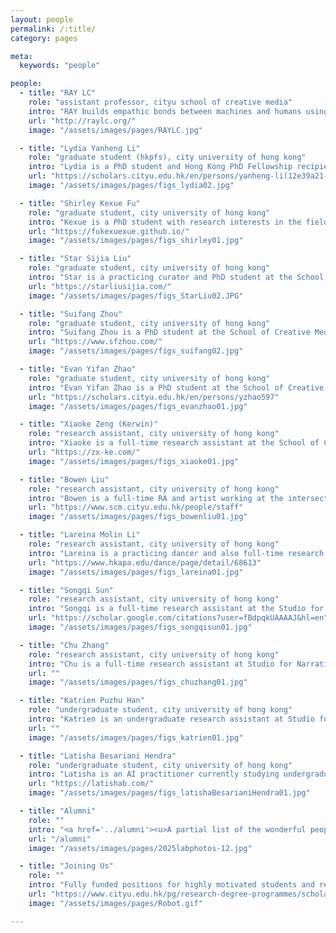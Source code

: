 ```yaml
---
layout: people
permalink: /:title/
category: pages

meta:
  keywords: "people"

people:
  - title: "RAY LC"
    role: "assistant professor, cityu school of creative media"
    intro: "RAY builds empathic bonds between machines and humans using spatial interactions, uniting expertise in HCI, new media, and narratives. Exhibits: Elektra, NYSCI, Ars Electronica, CVPR, New Museum, JCCAC, Osage, Goethe Institute, HKAC, PMQ, Science Gallery MSU, IEEE VISAP, SIGGRAPH Asia, Tai Kwun, ACC Gwangju. Awards: Japan JSPS, Microsoft Imagine Cup, Verizon, Adobe Design Award, Davis Peace Foundation, NY Foundation for the Arts, HKADC, HKRGC GRF."
    url: "http://raylc.org/"
    image: "/assets/images/pages/RAYLC.jpg"

  - title: "Lydia Yanheng Li"
    role: "graduate student (hkpfs), city university of hong kong"
    intro: "Lydia is a PhD student and Hong Kong PhD Fellowship recipient at the School of Creative Media, who came from Beijing Institute of Technology. She studies how tangible media can help people explore their relationships with others and non-human beings, and she hopes to challenge people's preconceived perceptions. She is a video producer who enjoys collecting sounds and images from everyday life. Her research is published in CHI, HRI, Frontiers, IEEE VR, etc."
    url: "https://scholars.cityu.edu.hk/en/persons/yanheng-li(12e39a21-8321-46c4-9e86-06addc033153)/publications.html"
    image: "/assets/images/pages/figs_lydia02.jpg"

  - title: "Shirley Kexue Fu"
    role: "graduate student, city university of hong kong"
    intro: "Kexue is a PhD student with research interests in the fields of creative support systems and social computing. Currently, she is focusing on investigating ways to enhance user experiences and social interaction in VR/AR, combining data modelling and analysis with qualitative research. Kexue is an avid sports enthusiast and food lover, as well as a passionate learner of classical dance and the French horn. Her publications range from CHI, CSCW, DIS, etc."
    url: "https://fukexuexue.github.io/"
    image: "/assets/images/pages/figs_shirley01.jpg"

  - title: "Star Sijia Liu"
    role: "graduate student, city university of hong kong"
    intro: "Star is a practicing curator and PhD student at the School of Creative Media. She received her MFA from CityU, and BFA from School of the Art Institute of Chicago. Her interests include the human senses, mass culture, and art and technology. Her art and curatorial work also focus on these issues, visually displayed by immersive media and funded by HKADC Cultural Exchange and Project Grants. Star's work is published at ACM CC, Multimedia, ISEA, etc."
    url: "https://starliusijia.com/"
    image: "/assets/images/pages/figs_StarLiu02.JPG"

  - title: "Suifang Zhou"
    role: "graduate student, city university of hong kong"
    intro: "Suifang Zhou is a PhD student at the School of Creative Media. He graduated from Northeastern University with a background in game design. His research interests focus on understanding and designing gameplay, applying novel approaches to integrate conceptual frameworks that enhance gameplay for serious game purposes. He explores designing AI-human interaction with mechanics and narratives for behavioral change for goals like climate action, published at CHI, CUI, and an honorable mention paper at ACM Creativity and Cognition."
    url: "https://www.sfzhou.com/"
    image: "/assets/images/pages/figs_suifang02.jpg"

  - title: "Evan Yifan Zhao"
    role: "graduate student, city university of hong kong"
    intro: "Evan Yifan Zhao is a PhD student at the School of Creative Media. She received her BA with a dual degree in Cinematography & Production and New Media Art from the Communication University of China, and her MA in Film and Media Studies (Emergent Media) from Columbia University. Her research interests focus on death, dying, and mortality in HCI. She is currently exploring how immersive and virtual environments can be used to reconstruct near-death experiences and to design innovative approaches to death education."
    url: "https://scholars.cityu.edu.hk/en/persons/yzhao597"
    image: "/assets/images/pages/figs_evanzhao01.jpg"

  - title: "Xiaoke Zeng (Kerwin)"
    role: "research assistant, city university of hong kong"
    intro: "Xiaoke is a full-time research assistant at the School of Creative Media, who came from South China Normal University. He is interested in exploring the creative applications of XR, AIGC, and BCI for supporting future creative processes. He is also a designer and director who created fictional stories and animation videos of future products. Xiaoke has published work with SNS at prestigious venues such as CHI, HRI, CSCW, ACM CC, etc, as well as participating in exhibitions like Future Tense and Nonhumotion."
    url: "https://zx-ke.com/"
    image: "/assets/images/pages/figs_xiaoke01.jpg"

  - title: "Bowen Liu"
    role: "research assistant, city university of hong kong"
    intro: "Bowen is a full-time RA and artist working at the intersection of Generative AI, Cultural Heritage, and human perception, currently working at City University of Hong Kong. He pursued a masters at Central Academy of Fine Arts, where he exhibited technology-mediated works in Beijing. His creative scope encompasses generative art, installations, and visual experiments. He has published works at DIS, ACM CC, ISEA, and exhibited with SNS at Tai Kwun, HKAC, JCCAC, PMQ."
    url: "https://www.scm.cityu.edu.hk/people/staff"
    image: "/assets/images/pages/figs_bowenliu01.jpg"

  - title: "Lareina Molin Li"
    role: "research assistant, city university of hong kong"
    intro: "Lareina is a practicing dancer and also full-time research assistant at the Studio for Narrative Spaces. She graduated from choreography at Wuhan Conservatory of Music, and finished a masters in performing arts studies in Hong Kong Academy of Performing Arts. Her interdisciplinary practice includes working with motion-capture and robotis in dance and studying performer perception and action in technology-mediated creativity. Her co-authored work with how different avatars affect dance movements is published in CHI."
    url: "https://www.hkapa.edu/dance/page/detail/68613"
    image: "/assets/images/pages/figs_lareina01.jpg"

  - title: "Songqi Sun"
    role: "research assistant, city university of hong kong"
    intro: "Songqi is a full-time research assistant at the Studio for Narrative Spaces. He graduated from University College-London with a Bachelors in Digital Media. He is a digital designer specializing in game design, XR/VR/AR, and GenAI interactions. Songqi enjoys photography and his favorite game is The Legend of Zelda. Songqi's work with SNS on misinformation education using an LLM representing public opinion is published in CHI Play."
    url: "https://scholar.google.com/citations?user=fBdpqkUAAAAJ&hl=en"
    image: "/assets/images/pages/figs_songqisun01.jpg"

  - title: "Chu Zhang"
    role: "research assistant, city university of hong kong"
    intro: "Chu is a full-time research assistant at Studio for Narrative Spaces, who came from Guangdong University of Technology. Her work uses physiological equipment such as eye tracking to probe user behaviors. Her research experience lies in social media and social computing, focusing on human-AI interactions in domains such as creative card games, posting about environmental change on social media, chatbots for empathic listening, and educational applications."
    url: ""
    image: "/assets/images/pages/figs_chuzhang01.jpg"

  - title: "Katrien Puzhu Han"
    role: "undergraduate student, city university of hong kong"
    intro: "Katrien is an undergraduate research assistant at Studio for Narrative Spaces. She aim to explore the intersections of game design, animation, and media installation. Katrien's animation projects have been screened at International Experimental Film Festival and Lugano Animation Days. She is passionate about using games and animation as tools to experiment with narrative, interactivity, and sensory perception."
    url: ""
    image: "/assets/images/pages/figs_katrien01.jpg"

  - title: "Latisha Besariani Hendra"
    role: "undergraduate student, city university of hong kong"
    intro: "Latisha is an AI practitioner currently studying undergraduate Computer Science at the City University of Hong Kong. Her cross-disciplinary practice in art and engineering enables her to use GenAI for production while working with technical aspects of AI systems. Latisha's GenAI artworks have been exhibited at Hong Kong's Heritage of Mei Ho Museum, Venezia Contemporanea, Goethe Institute HK, ISEA, etc. She also led the development and co-authored two CHI papers about climate change using LLM-based game mechanics."
    url: "https://latishab.com/"
    image: "/assets/images/pages/figs_latishaBesarianiHendra01.jpg"

  - title: "Alumni"
    role: ""
    intro: "<a href='../alumni'><u>A partial list of the wonderful people who have worked with us together</u></a> at Studio for Narrative Spaces over the last several years. We enjoyed their company, and their contributions inspired us to go further."
    url: "/alumni"
    image: "/assets/images/pages/2025labphotos-12.jpg"

  - title: "Joining Us"
    role: ""
    intro: "Fully funded positions for highly motivated students and research assistants are available. Candidates should have good English communication and writing skills, with ability in one of these areas: human-computer interaction research and analysis skills, creative technology skills such as VR 3D-modeling animation performance, programming ability like python machine-learning robotics web-frameworks. See <a href='../opportunities'><u>opportunities</u></a> page for details."
    url: "https://www.cityu.edu.hk/pg/research-degree-programmes/scholarships-financial-aid-and-fees"
    image: "/assets/images/pages/Robot.gif"

---
```

<p></p>

